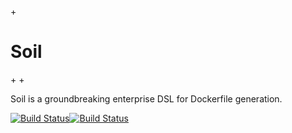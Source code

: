 +<h1>Soil</h1>
+
+<p>Soil is a groundbreaking enterprise DSL for Dockerfile generation.</p>
[![Build Status](https://travis-ci.org/soiling/master.svg?branch=main)](https://travis-ci.org/soiling/master)[![Build Status](https://travis-ci.org/soiling/master.svg?branch=main)](https://travis-ci.org/soiling/master)
